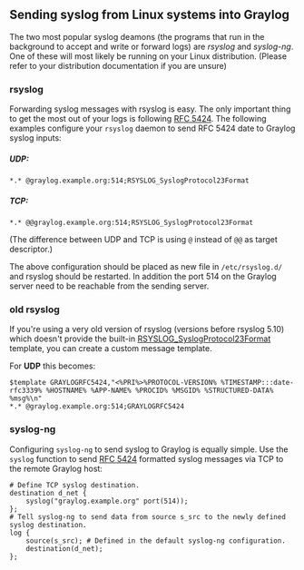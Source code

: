 ## Sending syslog from Linux systems into Graylog

The two most popular syslog deamons (the programs that run in the background to accept and write or forward logs) are *rsyslog* and *syslog-ng*. One of these will most likely be running on your Linux distribution. (Please refer to your distribution documentation if you are unsure)

### rsyslog

Forwarding syslog messages with rsyslog is easy. The only important thing to get the most out of your logs is following
[RFC 5424](http://www.ietf.org/rfc/rfc5424.txt). The following examples configure your `rsyslog` daemon to send
RFC 5424 date to Graylog syslog inputs:

##### UDP:

    *.* @graylog.example.org:514;RSYSLOG_SyslogProtocol23Format

##### TCP:

    *.* @@graylog.example.org:514;RSYSLOG_SyslogProtocol23Format

(The difference between UDP and TCP is using `@` instead of `@@` as target descriptor.)

The above configuration should be placed as new file in `/etc/rsyslog.d/` and rsyslog should be restarted. In addition the port 514 on the Graylog server need to be reachable from the sending server.  

### old rsyslog
If you're using a very old version of rsyslog (versions before rsyslog 5.10) which doesn't provide the built-in [RSYSLOG_SyslogProtocol23Format](http://www.rsyslog.com/doc/v5-stable/configuration/templates.html#string-based-templates>) template, you can create a custom message template.

For **UDP** this becomes:

    $template GRAYLOGRFC5424,"<%PRI%>%PROTOCOL-VERSION% %TIMESTAMP:::date-rfc3339% %HOSTNAME% %APP-NAME% %PROCID% %MSGID% %STRUCTURED-DATA% %msg%\n"
    *.* @graylog.example.org:514;GRAYLOGRFC5424

### syslog-ng

Configuring `syslog-ng` to send syslog to Graylog is equally simple. Use the `syslog` function to send
[RFC 5424](http://www.ietf.org/rfc/rfc5424.txt) formatted syslog messages via TCP to the remote Graylog host:

    # Define TCP syslog destination.
    destination d_net {
        syslog("graylog.example.org" port(514));
    };
    # Tell syslog-ng to send data from source s_src to the newly defined syslog destination.
    log {
        source(s_src); # Defined in the default syslog-ng configuration.
        destination(d_net);
    };
